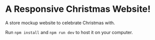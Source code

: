 # A Responsive Christmas Website!

A store mockup website to celebrate Christmas with.

Run `npm install` and `npm run dev` to host it on your computer.
